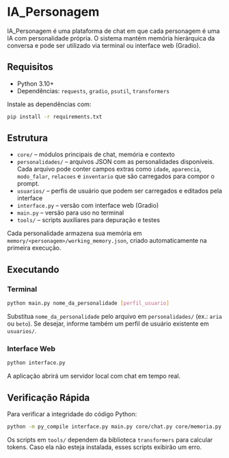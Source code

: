 # IA_Personagem

IA_Personagem é uma plataforma de chat em que cada personagem é uma IA com personalidade própria. O sistema mantém memória hierárquica da conversa e pode ser utilizado via terminal ou interface web (Gradio).

## Requisitos

- Python 3.10+
- Dependências: `requests`, `gradio`, `psutil`, `transformers`

Instale as dependências com:

```bash
pip install -r requirements.txt
```

## Estrutura

- `core/` – módulos principais de chat, memória e contexto
- `personalidades/` – arquivos JSON com as personalidades disponíveis. Cada
  arquivo pode conter campos extras como `idade`, `aparencia`, `modo_falar`,
  `relacoes` e `inventario` que são carregados para compor o prompt.
- `usuarios/` – perfis de usuário que podem ser carregados e editados pela interface
- `interface.py` – versão com interface web (Gradio)
- `main.py` – versão para uso no terminal
- `tools/` – scripts auxiliares para depuração e testes

Cada personalidade armazena sua memória em `memory/<personagem>/working_memory.json`, criado automaticamente na primeira execução.

## Executando

### Terminal

```bash
python main.py nome_da_personalidade [perfil_usuario]
```
Substitua `nome_da_personalidade` pelo arquivo em `personalidades/` (ex.: `aria` ou `beto`).
Se desejar, informe também um perfil de usuário existente em `usuarios/`.

### Interface Web

```bash
python interface.py
```

A aplicação abrirá um servidor local com chat em tempo real.

## Verificação Rápida

Para verificar a integridade do código Python:

```bash
python -m py_compile interface.py main.py core/chat.py core/memoria.py core/contexto.py core/resumo.py tools/debug_tokens.py tools/performance_test.py "tools/teste local.py"
```

Os scripts em `tools/` dependem da biblioteca `transformers` para calcular tokens. Caso ela não esteja instalada, esses scripts exibirão um erro.

